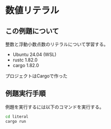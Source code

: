 # 数値リテラル
## この例題について

整数と浮動小数点数のリテラルについて学習する。
- Ubuntu 24.04 (WSL)
- rustc 1.82.0
- cargo 1.82.0

プロジェクトはCargoで作った

## 例題実行手順
例題を実行するには以下のコマンドを実行する。
```sh
cd literal
cargo run
```
